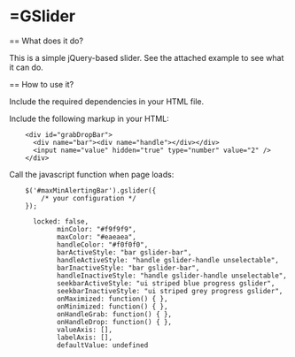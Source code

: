 =GSlider
=======

== What does it do?

This is a simple jQuery-based slider. See the attached example to see what it can do.

== How to use it?

Include the required dependencies in your HTML file.

Include the following markup in your HTML:

```
	<div id="grabDropBar">
	  <div name="bar"><div name="handle"></div></div>
	  <input name="value" hidden="true" type="number" value="2" />
	</div>
```

Call the javascript function when page loads:

```
	$('#maxMinAlertingBar').gslider({
		/* your configuration */
	});
```

```
      locked: false,
			minColor: "#f9f9f9",
			maxColor: "#eaeaea",
			handleColor: "#f0f0f0",
			barActiveStyle: "bar gslider-bar",
			handleActiveStyle: "handle gslider-handle unselectable",
			barInactiveStyle: "bar gslider-bar",
			handleInactiveStyle: "handle gslider-handle unselectable",
			seekbarActiveStyle: "ui striped blue progress gslider",
			seekbarInactiveStyle: "ui striped grey progress gslider",
			onMaximized: function() { },
			onMinimized: function() { },
			onHandleGrab: function() { },
			onHandleDrop: function() { },
			valueAxis: [],
			labelAxis: [],
			defaultValue: undefined
```
